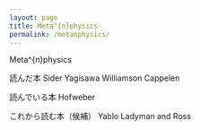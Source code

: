 ```yaml
---
layout: page
title: Meta^{n}physics
permalink: /metanphysics/
---
```

Meta^{n}physics

読んだ本
Sider
Yagisawa
Williamson
Cappelen

読んでいる本
Hofweber

これから読む本（候補）
Yablo
Ladyman and Ross
